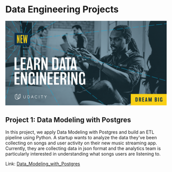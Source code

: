 # Data Engineering Projects

![](https://github.com/DanielBBZ/UdacityDataEngineering/blob/main/dataengineer1.jpg)

## Project 1: Data Modeling with Postgres
In this project, we apply Data Modeling with Postgres and build an ETL pipeline using Python. A startup wants to analyze the data they've been collecting on songs and user activity on their new music streaming app. Currently, they are collecting data in json format and the analytics team is particularly interested in understanding what songs users are listening to.

Link: [Data_Modeling_with_Postgres](https://github.com/DanielBBZ/UdacityDataEngineering/tree/main/project1)

